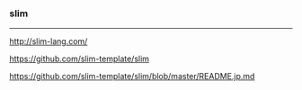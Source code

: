 ### slim
---
http://slim-lang.com/

https://github.com/slim-template/slim

https://github.com/slim-template/slim/blob/master/README.jp.md

```
```

```
```

```
```



